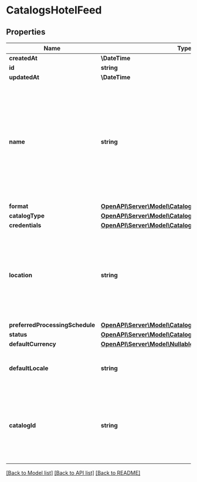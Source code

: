# CatalogsHotelFeed

## Properties
Name | Type | Description | Notes
------------ | ------------- | ------------- | -------------
**createdAt** | **\DateTime** |  | [optional] 
**id** | **string** |  | [optional] 
**updatedAt** | **\DateTime** |  | [optional] 
**name** | **string** | A human-friendly name associated to a given feed. This value is currently nullable due to historical reasons. It is expected to become non-nullable in the future. | 
**format** | [**OpenAPI\Server\Model\CatalogsFormat**](CatalogsFormat.md) |  | 
**catalogType** | [**OpenAPI\Server\Model\CatalogsType**](CatalogsType.md) |  | 
**credentials** | [**OpenAPI\Server\Model\CatalogsFeedCredentials**](CatalogsFeedCredentials.md) |  | 
**location** | **string** | The URL where a feed is available for download. This URL is what Pinterest will use to download a feed for processing. | 
**preferredProcessingSchedule** | [**OpenAPI\Server\Model\CatalogsFeedProcessingSchedule**](CatalogsFeedProcessingSchedule.md) |  | 
**status** | [**OpenAPI\Server\Model\CatalogsStatus**](CatalogsStatus.md) |  | 
**defaultCurrency** | [**OpenAPI\Server\Model\NullableCurrency**](NullableCurrency.md) |  | 
**defaultLocale** | **string** | The locale used within a feed for product descriptions. | 
**catalogId** | **string** | Catalog id pertaining to the feed. If not provided, feed will use a default catalog based on type. | 

[[Back to Model list]](../README.md#documentation-for-models) [[Back to API list]](../README.md#documentation-for-api-endpoints) [[Back to README]](../README.md)


